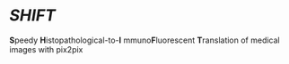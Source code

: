# **_SHIFT_**
**S**peedy **H**istopathological-to-**I** mmuno**F**luorescent **T**ranslation of medical images with pix2pix

